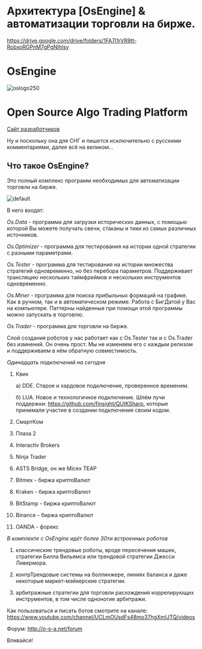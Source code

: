# Архитектура [OsEngine] & автоматизации торговли на бирже.
https://drive.google.com/drive/folders/1FA7I1rVR9tt-RobxoRGPnM7gPgNIhlsy

# OsEngine

![oslogo250](https://cloud.githubusercontent.com/assets/26077466/23395381/5545b688-fd9f-11e6-8db9-c8e8944a8cc2.png)

# Open Source Algo Trading Platform

[Сайт разработчиков](http://o-s-a.net)

Ну и поскольку она для СНГ и пишется исключительно с русскими комментариями, далее всё на великом...

## Что такое OsEngine?

Это полный комплекс программ необходимых для автоматизации торговли на бирже. 

![default](https://user-images.githubusercontent.com/26077466/42362896-01b3e74a-80fe-11e8-8f36-3db24cb7522c.png)

В него входят:

*Os.Data* - программа для загрузки исторических данных, с помощью которой Вы можете получать свечи, стаканы и тики из самых различных источников.

*Os.Optimizer* - программа для тестирования на истории одной стратегии с разными параметрами.

*Os.Tester* - программа для тестирования на истории множества стратегий одновременно, но без перебора параметров. Поддерживает трансляцию нескольких таймфреймов и нескольких инструментов одновременно.

*Os.Miner* - программа для поиска прибыльных формаций на графике. Как в ручном, так и в автоматическом режиме. Работа с БигДатой у Вас на компьютере. Паттерны найденные при помощи этой программы можно запускать в торговлю.

*Os.Trader* - программа для торговли на бирже. 

Слой создания роботов у нас работает как с Os.Tester так и с Os.Trader без измнений. Он очень прост. Мы не изменяем его с каждым релизом и поддерживаем в нём обратную совместимость.

*Одинадцать подключений на сегодня*

1) Квик 

    а) DDE. Старое и хардовое подключение, проверенное временем.
	
    б) LUA. Новое и технологичное подключение. Шлём лучи поддержки: https://github.com/finsight/QUIKSharp, которые принимали участие в создании подключения своим кодом.
	
2) СмартКом
3) Плаза 2
4) Interactiv Brokers
5) Ninja Trader
6) ASTS Bridge, он же Micex TEAP
7) Bitmex - биржа криптоВалют
8) Kraken - биржа криптоВалют
9) BitStamp - биржа криптоВалют
10) Binance - биржа криптоВалют
11) OANDA - форекс

*В комплекте с OsEngine идёт более 30ти встроенных роботов*

1) классические трендовые роботы, вроде пересечения машек, стратегии Билла Вильямса или трендовой стратегии Джесси Ливермора.

2) контрТрендовые системы на боллинжере, линиях баланса и даже некоторые маркет-мэйкерские стратегии.

3) арбитражные стратегии для торговли расхождения коррелирующих инструментов, в том числе одноногие арбитражи.

Как пользоваться и писать ботов смотрите на канале: https://www.youtube.com/channel/UCLmOUsdFs48mo37hgXmIJTQ/videos

Форум: http://o-s-a.net/forum

Вливайся!



